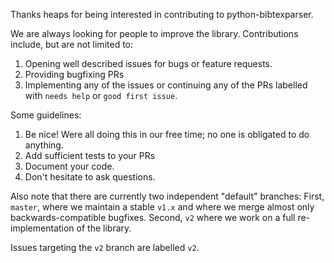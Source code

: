 Thanks heaps for being interested in contributing to python-bibtexparser.

We are always looking for people to improve the library. Contributions include, but are not limited to:

1. Opening well described issues for bugs or feature requests.
2. Providing bugfixing PRs
3. Implementing any of the issues or continuing any of the PRs labelled with `needs help` or `good first issue`.

Some guidelines:

1. Be nice! Were all doing this in our free time; no one is obligated to do anything.
2. Add sufficient tests to your PRs 
3. Document your code.
4. Don't hesitate to ask questions.

Also note that there are currently two independent "default" branches: 
First, `master`, where we maintain a stable `v1.x` and where we merge almost only backwards-compatible bugfixes.
Second, `v2` where we work on a full re-implementation of the library. 

Issues targeting the `v2` branch are labelled `v2`.
